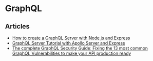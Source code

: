 # GraphQL

## Articles

- [How to create a GraphQL Server with Node.js and Express](https://flaviocopes.com/graphql-node-express/)
- [GraphQL Server Tutorial with Apollo Server and Express](https://www.robinwieruch.de/graphql-apollo-server-tutorial)
- [The complete GraphQL Security Guide: Fixing the 13 most common GraphQL Vulnerabilities to make your API production ready](https://wundergraph.com/blog/the_complete_graphql_security_guide_fixing_the_13_most_common_graphql_vulnerabilities_to_make_your_api_production_ready)
